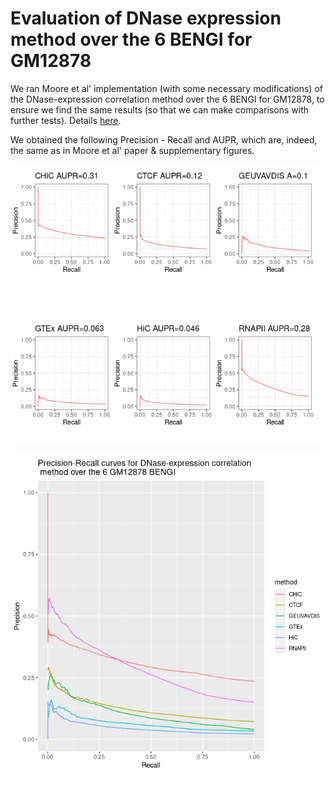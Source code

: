 # Evaluation of DNase expression method over the 6 BENGI for GM12878

We ran Moore et al' implementation (with some necessary modifications) of the DNase-expression correlation method over the 6 BENGI for GM12878, to ensure we find the same results (so that we can make comparisons with further tests). Details [here](correlation_method_with_code.html).

We obtained the following Precision - Recall and AUPR, which are, indeed, the same as in Moore et al' paper & supplementary figures.

![Image: Precision-Recall curves with AUPR](precision_recall_dnase_expression_correlation.png)



![Image: Precision-Recall curves](dnase_expression_correlation_method_same_graph.png)
